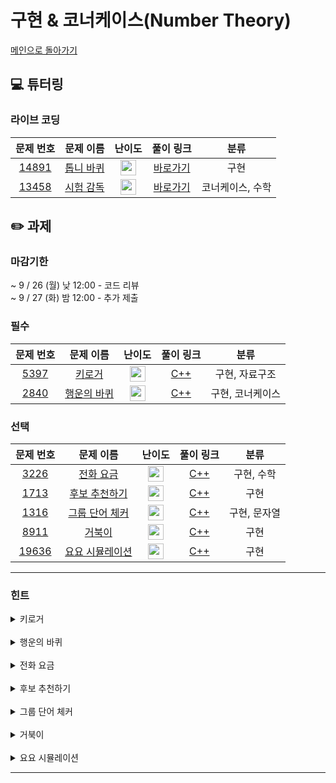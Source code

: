 # 구현 & 코너케이스(Number Theory)

[메인으로 돌아가기](https://github.com/Altu-Bitu-3/Notice)

## 💻 튜터링

### 라이브 코딩

|                                 문제 번호                                 |                                   문제 이름                                    |                                       난이도                                       |                                                                                                          풀이 링크                                                                                                           |       분류       |
| :-----------------------------------------------------------------------: | :----------------------------------------------------------------------------: | :--------------------------------------------------------------------------------: | :--------------------------------------------------------------------------------------------------------------------------------------------------------------------------------------------------------------------------: | :--------------: |
| <a href="https://www.acmicpc.net/problem/14891" target="_blank">14891</a> | <a href="https://www.acmicpc.net/problem/14891 " target="_blank">톱니 바퀴</a> | <img height="25px" width="25px" src="https://static.solved.ac/tier_small/11.svg"/> | [바로가기](https://github.com/Altu-Bitu-3/Notice/blob/main/03%EC%9B%94%2022%EC%9D%BC%20-%20%EA%B5%AC%ED%98%84%20%26%20%EC%BD%94%EB%84%88%EC%BC%80%EC%9D%B4%EC%8A%A4/%EB%9D%BC%EC%9D%B4%EB%B8%8C%EC%BD%94%EB%94%A9/14891.cpp) |       구현       |
| <a href="https://www.acmicpc.net/problem/13458" target="_blank">13458</a> | <a href="https://www.acmicpc.net/problem/13458" target="_blank">시험 감독</a>  | <img height="25px" width="25px" src="https://static.solved.ac/tier_small/4.svg"/>  | [바로가기](https://github.com/Altu-Bitu-3/Notice/blob/main/03%EC%9B%94%2022%EC%9D%BC%20-%20%EA%B5%AC%ED%98%84%20%26%20%EC%BD%94%EB%84%88%EC%BC%80%EC%9D%B4%EC%8A%A4/%EB%9D%BC%EC%9D%B4%EB%B8%8C%EC%BD%94%EB%94%A9/13458.cpp) | 코너케이스, 수학 |

## ✏️ 과제

### 마감기한

~ 9 / 26 (월) 낮 12:00 - 코드 리뷰 </br>
~ 9 / 27 (화) 밤 12:00 - 추가 제출 </br>

### 필수

|                                문제 번호                                |                                   문제 이름                                    |                                      난이도                                       | 풀이 링크 |       분류       |
| :---------------------------------------------------------------------: | :----------------------------------------------------------------------------: | :-------------------------------------------------------------------------------: | :-------: | :--------------: |
| <a href="https://www.acmicpc.net/problem/5397" target="_blank">5397</a> |   <a href="https://www.acmicpc.net/problem/5397" target="_blank">키로거</a>    | <img height="25px" width="25px" src="https://static.solved.ac/tier_small/9.svg"/> |  [C++]()  |  구현, 자료구조  |
| <a href="https://www.acmicpc.net/problem/2840" target="_blank">2840</a> | <a href="https://www.acmicpc.net/problem/2840" target="_blank">행운의 바퀴</a> | <img height="25px" width="25px" src="https://static.solved.ac/tier_small/7.svg"/> |  [C++]()  | 구현, 코너케이스 |

### 선택

|                                 문제 번호                                 |                                      문제 이름                                      |                                      난이도                                       | 풀이 링크 |     분류     |
| :-----------------------------------------------------------------------: | :---------------------------------------------------------------------------------: | :-------------------------------------------------------------------------------: | :-------: | :----------: |
|  <a href="https://www.acmicpc.net/problem/3226" target="_blank">3226</a>  |    <a href="https://www.acmicpc.net/problem/3226" target="_blank">전화 요금</a>     | <img height="25px" width="25px" src="https://static.solved.ac/tier_small/5.svg"/> |  [C++]()  |  구현, 수학  |
|  <a href="https://www.acmicpc.net/problem/1713" target="_blank">1713</a>  |  <a href="https://www.acmicpc.net/problem/1713" target="_blank">후보 추천하기</a>   | <img height="25px" width="25px" src="https://static.solved.ac/tier_small/9.svg"/> |  [C++]()  |     구현     |
|  <a href="https://www.acmicpc.net/problem/1316" target="_blank">1316</a>  |  <a href="https://www.acmicpc.net/problem/1316" target="_blank">그룹 단어 체커</a>  | <img height="25px" width="25px" src="https://static.solved.ac/tier_small/6.svg"/> |  [C++]()  | 구현, 문자열 |
|  <a href="https://www.acmicpc.net/problem/8911" target="_blank">8911</a>  |      <a href="https://www.acmicpc.net/problem/8911" target="_blank">거북이</a>      | <img height="25px" width="25px" src="https://static.solved.ac/tier_small/8.svg"/> |  [C++]()  |     구현     |
| <a href="https://www.acmicpc.net/problem/19636" target="_blank">19636</a> | <a href="https://www.acmicpc.net/problem/19636" target="_blank">요요 시뮬레이션</a> | <img height="25px" width="25px" src="https://static.solved.ac/tier_small/7.svg"/> |  [C++]()  |     구현     |

---

### 힌트

<details>
<summary>키로거</summary>
<div markdown="1">
&nbsp;&nbsp;&nbsp;&nbsp;커서의 왼쪽과 오른쪽을 나눠서 생각해보세요
</div>
</details>
</br>
<details>
<summary>행운의 바퀴</summary>
<div markdown="1">
&nbsp;&nbsp;&nbsp;&nbsp;
    바퀴에 같은 글자가 두 번 등장하거나, 중복되는 글자가 있으면 안 돼요!!</br>
&nbsp;&nbsp;&nbsp;&nbsp;+) 바퀴를 고정시키고 화살표의 위치를 바꾸는 식으로 문제를 풀면, 출력시에는 방향을 바꿔서 출력해야해요.
</div>
</details>
</br>
<details>
<summary>전화 요금</summary>
<div markdown="1">
&nbsp;&nbsp;&nbsp;&nbsp;통화가 언제 끝나는지 계산해볼까요?
</div>
</details>
</br>
<details>
<summary>후보 추천하기</summary>
<div markdown="1">
&nbsp;&nbsp;&nbsp;&nbsp;후보에 따른 추천 횟수와 게시 시간을 정보를 모두 알아야 할 것 같아요. </br>
&nbsp;&nbsp;&nbsp;&nbsp;후보가 꽉 찼을 경우와 사진틀이 비어있을 경우를 고려해야 겠네요!</br>
</div>
</details>
</br>
<details>
<summary>그룹 단어 체커</summary>
<div markdown="1">
&nbsp;&nbsp;&nbsp;&nbsp;이 알파벳이 이전에도 등장했었는지 효율적으로 판단할 수 있는 방법이 없을까요?</br>
&nbsp;&nbsp;&nbsp;&nbsp;알파벳은 26개밖에 없네요! (배열을 활용해볼까요?)</br>
</div>
</details>
</br>
<details>
<summary>거북이</summary>
<div markdown="1">
&nbsp;&nbsp;&nbsp;&nbsp; 추가 예정
</div>
</details>
</br>
<details>
<summary>요요 시뮬레이션</summary>
<div markdown="1">
&nbsp;&nbsp;&nbsp;&nbsp;문제를 꼼꼼히 읽으며 필요한 연산을 찾아보아요.</br>
&nbsp;&nbsp;&nbsp;&nbsp;음수의 나눗셈 처리를 주의해주세요!
</div>
</details>

---
